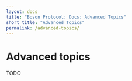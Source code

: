 ```yaml
---
layout: docs
title: "Boson Protocol: Docs: Advanced Topics"
short_title: "Advanced Topics"
permalink: /advanced-topics/
---
```

# Advanced topics

TODO
